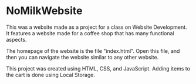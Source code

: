 # NoMilkWebsite

This was a website made as a project for a class on Website Development. It features a website made for a coffee 
shop that has many functional aspects.

The homepage of the website is the file "index.html". Open this file, and then you can navigate the website 
similar to any other website. 

This project was created using HTML, CSS, and JavaScript. Adding items to the cart is done using Local Storage. 
